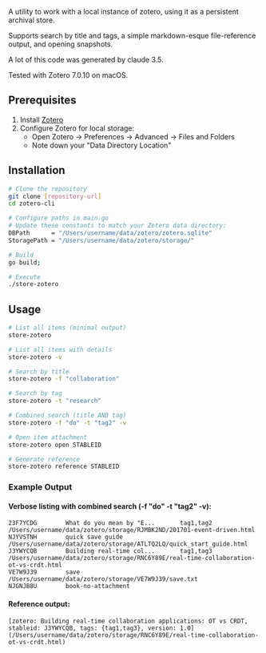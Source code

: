 A utility to work with a local instance of zotero, using it as a persistent
archival store.

Supports search by title and tags, a simple markdown-esque file-reference
output, and opening snapshots.

A lot of this code was generated by claude 3.5.

Tested with Zotero 7.0.10 on macOS.

## Prerequisites

1. Install [Zotero](https://www.zotero.org/download/)
2. Configure Zotero for local storage:
   - Open Zotero → Preferences → Advanced → Files and Folders
   - Note down your "Data Directory Location"

## Installation

```bash
# Clone the repository
git clone [repository-url]
cd zotero-cli

# Configure paths in main.go
# Update these constants to match your Zotero data directory:
DBPath      = "/Users/username/data/zotero/zotero.sqlite"
StoragePath = "/Users/username/data/zotero/storage/"

# Build
go build;

# Execute
./store-zotero
```

## Usage

```bash
# List all items (minimal output)
store-zotero

# List all items with details
store-zotero -v

# Search by title
store-zotero -f "collaboration"

# Search by tag
store-zotero -t "research"

# Combined search (title AND tag)
store-zotero -f "do" -t "tag2" -v

# Open item attachment
store-zotero open STABLEID

# Generate reference
store-zotero reference STABLEID
```

### Example Output

#### Verbose listing with combined search (-f "do" -t "tag2" -v):
```
23F7YCDG        What do you mean by "E...       tag1,tag2       /Users/username/data/zotero/storage/RJMBK2ND/201701-event-driven.html
NJYVSTNH        quick save guide                                /Users/username/data/zotero/storage/ATLTQ2LQ/quick_start_guide.html
J3YWYCQB        Building real-time col...       tag1,tag3       /Users/username/data/zotero/storage/RNC6Y89E/real-time-collaboration-ot-vs-crdt.html
VE7W9J39        save                                            /Users/username/data/zotero/storage/VE7W9J39/save.txt
NJGNJB8U        book-no-attachment
```

#### Reference output:
```
[zotero: Building real-time collaboration applications: OT vs CRDT, stableid: J3YWYCQB, tags: {tag1,tag3}, version: 1.0](/Users/username/data/zotero/storage/RNC6Y89E/real-time-collaboration-ot-vs-crdt.html)
```
